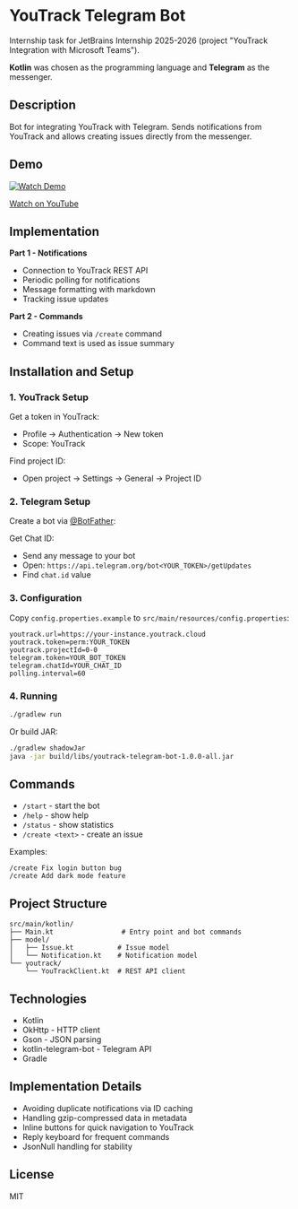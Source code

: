 # YouTrack Telegram Bot

Internship task for JetBrains Internship 2025-2026 (project "YouTrack Integration with Microsoft Teams").

**Kotlin** was chosen as the programming language and **Telegram** as the messenger.

## Description

Bot for integrating YouTrack with Telegram. Sends notifications from YouTrack and allows creating issues directly from the messenger.

## Demo

[![Watch Demo](https://img.youtube.com/vi/IHGkljvpUqQ/maxresdefault.jpg)](https://youtu.be/IHGkljvpUqQ)

[Watch on YouTube](https://youtu.be/IHGkljvpUqQ)

## Implementation

**Part 1 - Notifications**
- Connection to YouTrack REST API
- Periodic polling for notifications
- Message formatting with markdown
- Tracking issue updates

**Part 2 - Commands**
- Creating issues via `/create` command
- Command text is used as issue summary

## Installation and Setup

### 1. YouTrack Setup

Get a token in YouTrack:
- Profile → Authentication → New token
- Scope: YouTrack

Find project ID:
- Open project → Settings → General → Project ID

### 2. Telegram Setup

Create a bot via [@BotFather](https://t.me/BotFather):

Get Chat ID:
- Send any message to your bot
- Open: `https://api.telegram.org/bot<YOUR_TOKEN>/getUpdates`
- Find `chat.id` value

### 3. Configuration

Copy `config.properties.example` to `src/main/resources/config.properties`:

```properties
youtrack.url=https://your-instance.youtrack.cloud
youtrack.token=perm:YOUR_TOKEN
youtrack.projectId=0-0
telegram.token=YOUR_BOT_TOKEN
telegram.chatId=YOUR_CHAT_ID
polling.interval=60
```

### 4. Running

```bash
./gradlew run
```

Or build JAR:
```bash
./gradlew shadowJar
java -jar build/libs/youtrack-telegram-bot-1.0.0-all.jar
```

## Commands

- `/start` - start the bot
- `/help` - show help
- `/status` - show statistics
- `/create <text>` - create an issue

Examples:
```
/create Fix login button bug
/create Add dark mode feature
```

## Project Structure

```
src/main/kotlin/
├── Main.kt                 # Entry point and bot commands
├── model/
│   ├── Issue.kt           # Issue model
│   └── Notification.kt    # Notification model
└── youtrack/
    └── YouTrackClient.kt  # REST API client
```

## Technologies

- Kotlin
- OkHttp - HTTP client
- Gson - JSON parsing
- kotlin-telegram-bot - Telegram API
- Gradle

## Implementation Details

- Avoiding duplicate notifications via ID caching
- Handling gzip-compressed data in metadata
- Inline buttons for quick navigation to YouTrack
- Reply keyboard for frequent commands
- JsonNull handling for stability

## License

MIT
